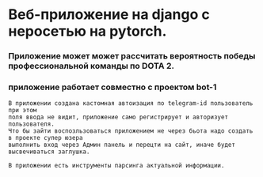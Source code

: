 # Веб-приложение на django с неросетью на pytorch.

### Приложение может может рассчитать вероятность победы профессиональной команды по DOTA 2. 

### приложение работает совместно с проектом bot-1

```
В приложении создана кастомная автоизация по telegram-id пользователь при этом 
поля ввода не видит, приложение само регистрирует и авторизует пользователя.
Что бы зайти воспозльзоваться приложением не через бьота надо создать в проекте супер юзера 
выполнить вход через Админ панель и перецти на сайт, иначе будет высвечиваться заглушка.

В приложении есть инструменты парсинга актуальной информации.
```
